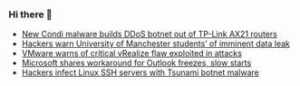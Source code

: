 ### Hi there 👋

<!--START_SECTION:feed-->
* [New Condi malware builds DDoS botnet out of TP-Link AX21 routers](https://www.bleepingcomputer.com/news/security/new-condi-malware-builds-ddos-botnet-out-of-tp-link-ax21-routers/)
* [Hackers warn University of Manchester students’ of imminent data leak](https://www.bleepingcomputer.com/news/security/hackers-warn-university-of-manchester-students-of-imminent-data-leak/)
* [VMware warns of critical vRealize flaw exploited in attacks](https://www.bleepingcomputer.com/news/security/vmware-warns-of-critical-vrealize-flaw-exploited-in-attacks/)
* [Microsoft shares workaround for Outlook freezes, slow starts](https://www.bleepingcomputer.com/news/microsoft/microsoft-shares-workaround-for-outlook-freezes-slow-starts/)
* [Hackers infect Linux SSH servers with Tsunami botnet malware](https://www.bleepingcomputer.com/news/security/hackers-infect-linux-ssh-servers-with-tsunami-botnet-malware/)
<!--END_SECTION:feed-->

<!--
**frankenk/frankenk** is a ✨ _special_ ✨ repository because its `README.md` (this file) appears on your GitHub profile.

Here are some ideas to get you started:

- 🔭 I’m currently working on ...
- 🌱 I’m currently learning ...
- 👯 I’m looking to collaborate on ...
- 🤔 I’m looking for help with ...
- 💬 Ask me about ...
- 📫 How to reach me: ...
- 😄 Pronouns: ...
- ⚡ Fun fact: ...
-->



